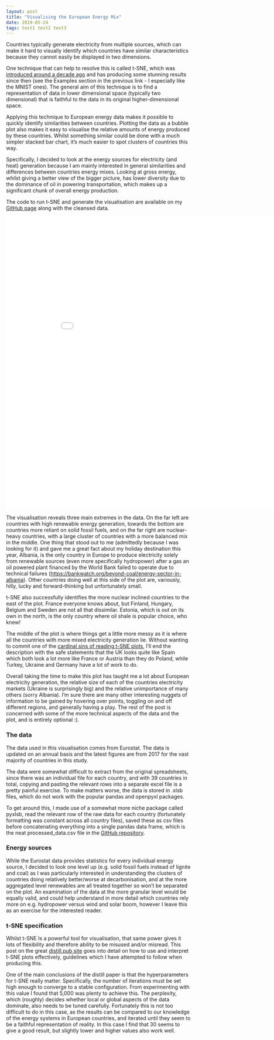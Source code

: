 ```yaml
---
layout: post
title: "Visualising the European Energy Mix"
date: 2019-05-24
tags: test1 test2 test3
---
```


Countries typically generate electricity from multiple sources, which can make it hard to visually identify which countries have similar characteristics because they cannot easily be displayed in two dimensions.

One technique that can help to resolve this is called t-SNE, which was [introduced around a decade ago](https://lvdmaaten.github.io/tsne/) and has producing some stunning results since then (see the Examples section in the previous link - I especially like the MNIST ones). The general aim of this technique is to find a representation of data in lower dimensional space (typically two dimensional) that is faithful to the data in its original higher-dimensional space.

Applying this technique to European energy data makes it possible to quickly identify similarities between countries. Plotting the data as a bubble plot also makes it easy to visualise the relative amounts of energy produced by these countries. Whilst something similar could be done with a much simpler stacked bar chart, it’s much easier to spot clusters of countries this way. 

Specifically, I decided to look at the energy sources for electricity (and heat) generation because I am mainly interested in general similarities and differences between countries energy mixes. Looking at gross energy, whilst giving a better view of the bigger picture, has lower diversity due to the dominance of oil in powering transportation, which makes up a significant chunk of overall energy production.

The code to run t-SNE and generate the visualisation are available on my [GitHub page](https://github.com/sammaule/europe-electricity-tsne) along with the cleansed data.

<iframe width="900" height="800" frameborder="0" scrolling="no" src="//plot.ly/~sam.maule/116/european-electricity-energy-mix-t-sne-representation/#/"></iframe>

The visualisation reveals three main extremes in the data. On the far left are countries with high renewable energy generation, towards the bottom are countries more reliant on solid fossil fuels,  and on the far right are nuclear-heavy countries, with a large cluster of countries with a more balanced mix in the middle. One thing that stood out to me (admittedly because I was looking for it) and gave me a great fact about my holiday destination this year, Albania, is the only country in Europe to produce electricity solely from renewable sources (even more specifically hydropower) after a gas an oil powered plant financed by the World Bank failed to operate due to technical failures (https://bankwatch.org/beyond-coal/energy-sector-in-albania). Other countries doing well at this side of the plot are, variously, hilly, lucky and forward-thinking but unfortunately small. 

t-SNE also successfully identifies the more nuclear inclined countries to the east of the plot. France everyone knows about, but Finland, Hungary, Belgium and Sweden are not all that dissimilar. Estonia, which is out on its own in the north, is the only country where oil shale is popular choice, who knew!

The middle of the plot is where things get a little more messy as it is where all the countries with more mixed electricity generation lie. Without wanting to commit one of the [cardinal sins of reading t-SNE plots](https://distill.pub/2016/misread-tsne/), I’ll end the description with the safe statements that the UK looks quite like Spain which both look a lot more like France or Austria than they do Poland, while Turkey, Ukraine and Germany have a lot of work to do. 

Overall taking the time to make this plot has taught me a lot about European electricity generation, the relative size of each of the countries electricity markets (Ukraine is surprisingly big) and the relative unimportance of many others (sorry Albania). I’m sure there are many other interesting nuggets of information to be gained by hovering over points, toggling on and off different regions, and generally having a play. The rest of the post is concerned with some of the more technical aspects of the data and the plot, and is entirely optional :). 

### The data

The data used in this visualisation comes from Eurostat. The data is updated on an annual basis and the latest figures are from 2017 for the vast majority of countries in this study.

The data were somewhat difficult to extract from the original spreadsheets, since there was an individual file for each country, and with 39 countries in total, copying and pasting the relevant rows into a separate excel file is a pretty painful exercise. To make matters worse, the data is stored in .xlsb files, which do not work with the popular pandas and openpyxl packages.

To get around this, I made use of a somewhat more niche package called pyxlsb, read the relevant row of the raw data for each country (fortunately formatting was constant across all country files), saved these as csv files before concatenating everything into a single pandas data frame, which is the neat processed_data.csv file in the [GitHub repository](https://github.com/sammaule/europe-electricity-tsne).

### Energy sources

While the Eurostat data provides statistics for every individual energy source, I decided to look one level up (e.g. solid fossil fuels instead of lignite and coal) as I was particularly interested in understanding the clusters of countries doing relatively better/worse at decarbonisation, and at the more aggregated level renewables are all treated together so won’t be separated on the plot. An examination of the data at the more granular level would be equally valid, and could help understand in more detail which countries rely more on e.g. hydropower versus wind and solar boom, however I leave this as an exercise for the interested reader.

### t-SNE specification

Whilst t-SNE Is a powerful tool for visualisation, that same power gives it lots of flexibility and therefore ability to be misused and/or misread. This post on the great [distill.pub site](https://distill.pub/2016/misread-tsne/) goes into detail on how to use and interpret t-SNE plots effectively, guidelines which I have attempted to follow when producing this.

One of the main conclusions of the distill paper is that the hyperparameters for t-SNE really matter. Specifically, the number of iterations must be set high enough to converge to a stable configuration. From experimenting with this value I found that 5,000 was plenty to achieve this. The perplexity, which (roughly) decides whether local or global aspects of the data dominate,  also needs to be tuned carefully. Fortunately this is not too difficult to do in this case, as the results can be compared to our knowledge of the energy systems in European countries, and iterated until they seem to be a faithful representation of reality. In this case I find that 30 seems to give a good result, but slightly lower and higher values also work well.
